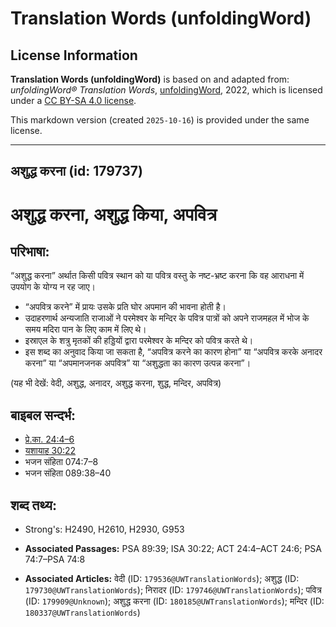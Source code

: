 # Translation Words (unfoldingWord)

## License Information

**Translation Words (unfoldingWord)** is based on and adapted from: _unfoldingWord® Translation Words_, [unfoldingWord](https://unfoldingword.org/utw), 2022, which is licensed under a [CC BY-SA 4.0 license](https://creativecommons.org/licenses/by-sa/4.0/legalcode.en).

This markdown version (created `2025-10-16`) is provided under the same license.



--------------------------------

## अशुद्ध करना (id: 179737)

अशुद्ध करना, अशुद्ध किया, अपवित्र
=================================

परिभाषा:
--------

“अशुद्ध करना” अर्थात किसी पवित्र स्थान को या पवित्र वस्तु के नष्ट\-भ्रष्ट करना कि वह आराधना में उपयोग के योग्य न रह जाए।

* “अपवित्र करने” में प्रायः उसके प्रति घोर अपमान की भावना होती है।
* उदाहरणार्थ अन्यजाति राजाओं ने परमेश्वर के मन्दिर के पवित्र पात्रों को अपने राजमहल में भोज के समय मदिरा पान के लिए काम में लिए थे।
* इस्राएल के शत्रु मृतकों की हड्डियों द्वारा परमेश्वर के मन्दिर को पवित्र करते थे।
* इस शब्द का अनुवाद किया जा सकता है, “अपवित्र करने का कारण होना” या “अपवित्र करके अनादर करना” या “अपमानजनक अपवित्र” या “अशुद्धता का कारण उत्पन्न करना”।

(यह भी देखें: वेदी, अशुद्ध, अनादर, अशुद्ध करना, शुद्ध, मन्दिर, अपवित्र)

बाइबल सन्दर्भ:
--------------

* [प्रे.का. 24:4–6](https://ref.ly/Acts24:4-Acts24:6)
* [यशायाह 30:22](https://ref.ly/Isa30:22)
* भजन संहिता 074:7–8
* भजन संहिता 089:38–40

शब्द तथ्य:
----------

* Strong's: H2490, H2610, H2930, G953

* **Associated Passages:** PSA 89:39; ISA 30:22; ACT 24:4–ACT 24:6; PSA 74:7–PSA 74:8
* **Associated Articles:** वेदी (ID: `179536@UWTranslationWords`); अशुद्ध (ID: `179730@UWTranslationWords`); निरादर (ID: `179746@UWTranslationWords`); पवित्र (ID: `179909@Unknown`); अशुद्ध करना (ID: `180185@UWTranslationWords`); मन्दिर (ID: `180337@UWTranslationWords`)

